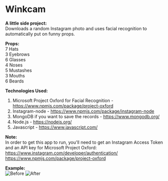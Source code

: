 # Winkcam
**A little side project:**  
Downloads a random Instagram photo and uses facial recognition to automatically put on funny props.

**Props:**  
7 Hats  
3 Eyebrows  
6 Glasses  
4 Noses  
5 Mustashes  
3 Mouths  
6 Beards  

**Technologies Used:**  
1. Microsoft Project Oxford for Facial Recognition - https://www.npmjs.com/package/project-oxford  
2. Instagram-node - https://www.npmjs.com/package/instagram-node  
3. MongoDB if you want to save the records - https://www.mongodb.org/  
4. Node.js - https://nodejs.org/  
5. Javascript - https://www.javascript.com/  

**Note:**  
In order to get this app to run, you'll need to get an Instagram Access Token and an API key for Microsoft Project Oxford:  
https://www.instagram.com/developer/authentication/  
https://www.npmjs.com/package/project-oxford

**Example:**  
![Before](http://i.imgur.com/nIGeu4q.png?1)   ![After](http://i.imgur.com/5zG9z54.png?1)

